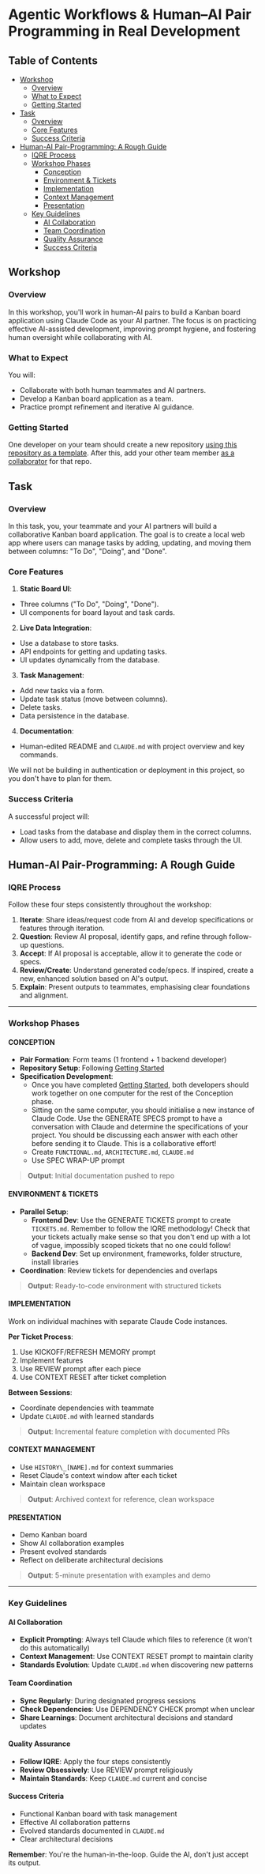 # Agentic Workflows & Human–AI Pair Programming in Real Development

## Table of Contents

- [Workshop](#workshop)
  - [Overview](#overview)
  - [What to Expect](#what-to-expect)
  - [Getting Started](#getting-started)
- [Task](#task)
  - [Overview](#overview-1)
  - [Core Features](#core-features)
  - [Success Criteria](#success-criteria)
- [Human-AI Pair-Programming: A Rough Guide](#human-ai-pair-programming-a-rough-guide)
  - [IQRE Process](#iqre-process)
  - [Workshop Phases](#workshop-phases)
    - [Conception](#conception)
    - [Environment & Tickets](#environment--tickets)
    - [Implementation](#implementation)
    - [Context Management](#context-management)
    - [Presentation](#presentation)
  - [Key Guidelines](#key-guidelines)
    - [AI Collaboration](#ai-collaboration)
    - [Team Coordination](#team-coordination)
    - [Quality Assurance](#quality-assurance)
    - [Success Criteria](#success-criteria-1)

## Workshop

### Overview

In this workshop, you'll work in human-AI pairs to build a Kanban board application using Claude Code as your AI partner. The focus is on practicing effective AI-assisted development, improving prompt hygiene, and fostering human oversight while collaborating with AI.

### What to Expect

You will:

- Collaborate with both human teammates and AI partners.
- Develop a Kanban board application as a team.
- Practice prompt refinement and iterative AI guidance.

### Getting Started

One developer on your team should create a new repository [using this repository as a template](https://github.com/new?template_name=fac-ws_ai_pair-programming&template_owner=TandemCreativeDev). After this, add your other team member [as a collaborator](https://docs.github.com/en/account-and-profile/setting-up-and-managing-your-personal-account-on-github/managing-access-to-your-personal-repositories/inviting-collaborators-to-a-personal-repository) for that repo.

## Task

### Overview

In this task, you, your teammate and your AI partners will build a collaborative Kanban board application. The goal is to create a local web app where users can manage tasks by adding, updating, and moving them between columns: "To Do", "Doing", and "Done".

### Core Features

1. **Static Board UI**:

- Three columns ("To Do", "Doing", "Done").
- UI components for board layout and task cards.

2. **Live Data Integration**:

- Use a database to store tasks.
- API endpoints for getting and updating tasks.
- UI updates dynamically from the database.

3. **Task Management**:

- Add new tasks via a form.
- Update task status (move between columns).
- Delete tasks.
- Data persistence in the database.

4. **Documentation**:

- Human-edited README and `CLAUDE.md` with project overview and key commands.

We will not be building in authentication or deployment in this project, so you don't have to plan for them.

### Success Criteria

A successful project will:

- Load tasks from the database and display them in the correct columns.
- Allow users to add, move, delete and complete tasks through the UI.

## Human-AI Pair-Programming: A Rough Guide

### IQRE Process

Follow these four steps consistently throughout the workshop:

1. **Iterate**: Share ideas/request code from AI and develop specifications or features through iteration.
2. **Question**: Review AI proposal, identify gaps, and refine through follow-up questions.
3. **Accept**: If AI proposal is acceptable, allow it to generate the code or specs.
4. **Review/Create**: Understand generated code/specs. If inspired, create a new, enhanced solution based on AI's output.
5. **Explain**: Present outputs to teammates, emphasising clear foundations and alignment.

---

### Workshop Phases

#### CONCEPTION

- **Pair Formation**: Form teams (1 frontend + 1 backend developer)
- **Repository Setup**: Following [Getting Started](#getting-started)
- **Specification Development**:
  - Once you have completed [Getting Started](#getting-started), both developers should work together on one computer for the rest of the Conception phase.
  * Sitting on the same computer, you should initialise a new instance of Claude Code. Use the GENERATE SPECS prompt to have a conversation with Claude and determine the specifications of your project. You should be discussing each answer with each other before sending it to Claude. This is a collaborative effort!
  * Create `FUNCTIONAL.md`, `ARCHITECTURE.md`, `CLAUDE.md`
  * Use SPEC WRAP-UP prompt

> **Output**: Initial documentation pushed to repo

#### ENVIRONMENT & TICKETS

- **Parallel Setup**:
  - **Frontend Dev**: Use the GENERATE TICKETS prompt to create `TICKETS.md`. Remember to follow the IQRE methodology! Check that your tickets actually make sense so that you don't end up with a lot of vague, impossibly scoped tickets that no one could follow!
  - **Backend Dev**: Set up environment, frameworks, folder structure, install libraries
- **Coordination**: Review tickets for dependencies and overlaps

> **Output**: Ready-to-code environment with structured tickets

#### IMPLEMENTATION

Work on individual machines with separate Claude Code instances.

**Per Ticket Process**:

1. Use KICKOFF/REFRESH MEMORY prompt
2. Implement features
3. Use REVIEW prompt after each piece
4. Use CONTEXT RESET after ticket completion

**Between Sessions**:

- Coordinate dependencies with teammate
- Update `CLAUDE.md` with learned standards

> **Output**: Incremental feature completion with documented PRs

#### CONTEXT MANAGEMENT

- Use `HISTORY\_[NAME].md` for context summaries
- Reset Claude's context window after each ticket
- Maintain clean workspace

> **Output**: Archived context for reference, clean workspace

#### PRESENTATION

- Demo Kanban board
- Show AI collaboration examples
- Present evolved standards
- Reflect on deliberate architectural decisions

> **Output**: 5-minute presentation with examples and demo

---

### Key Guidelines

#### AI Collaboration

- **Explicit Prompting**: Always tell Claude which files to reference (it won't do this automatically)
- **Context Management**: Use CONTEXT RESET prompt to maintain clarity
- **Standards Evolution**: Update `CLAUDE.md` when discovering new patterns

#### Team Coordination

- **Sync Regularly**: During designated progress sessions
- **Check Dependencies**: Use DEPENDENCY CHECK prompt when unclear
- **Share Learnings**: Document architectural decisions and standard updates

#### Quality Assurance

- **Follow IQRE**: Apply the four steps consistently
- **Review Obsessively**: Use REVIEW prompt religiously
- **Maintain Standards**: Keep `CLAUDE.md` current and concise

#### Success Criteria

- Functional Kanban board with task management
- Effective AI collaboration patterns
- Evolved standards documented in `CLAUDE.md`
- Clear architectural decisions

**Remember**: You're the human-in-the-loop. Guide the AI, don't just accept its output.
